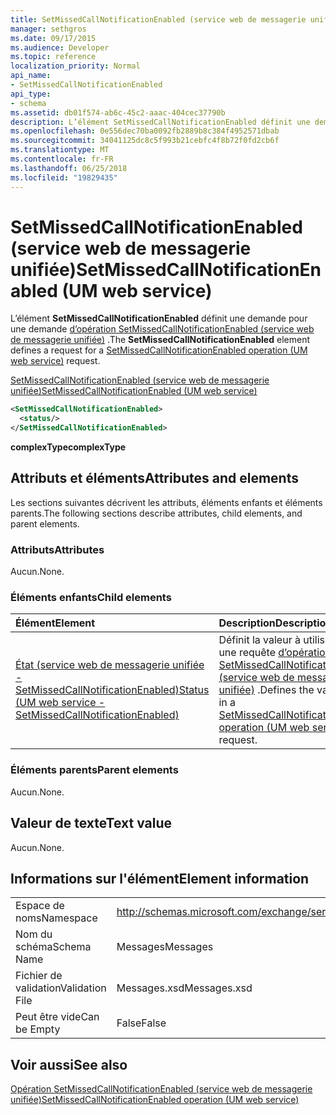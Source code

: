 ```yaml
---
title: SetMissedCallNotificationEnabled (service web de messagerie unifiée)
manager: sethgros
ms.date: 09/17/2015
ms.audience: Developer
ms.topic: reference
localization_priority: Normal
api_name:
- SetMissedCallNotificationEnabled
api_type:
- schema
ms.assetid: db01f574-ab6c-45c2-aaac-404cec37790b
description: L’élément SetMissedCallNotificationEnabled définit une demande pour une demande (service web de messagerie unifiée) d’opération SetMissedCallNotificationEnabled.
ms.openlocfilehash: 0e556dec70ba0092fb2889b8c384f4952571dbab
ms.sourcegitcommit: 34041125dc8c5f993b21cebfc4f8b72f0fd2cb6f
ms.translationtype: MT
ms.contentlocale: fr-FR
ms.lasthandoff: 06/25/2018
ms.locfileid: "19829435"
---
```

# <a name="setmissedcallnotificationenabled-um-web-service"></a><span data-ttu-id="e5469-103">SetMissedCallNotificationEnabled (service web de messagerie unifiée)</span><span class="sxs-lookup"><span data-stu-id="e5469-103">SetMissedCallNotificationEnabled (UM web service)</span></span>

<span data-ttu-id="e5469-104">L’élément **SetMissedCallNotificationEnabled** définit une demande pour une demande [d’opération SetMissedCallNotificationEnabled (service web de messagerie unifiée)](setmissedcallnotificationenabled-operation-um-web-service.md) .</span><span class="sxs-lookup"><span data-stu-id="e5469-104">The **SetMissedCallNotificationEnabled** element defines a request for a [SetMissedCallNotificationEnabled operation (UM web service)](setmissedcallnotificationenabled-operation-um-web-service.md) request.</span></span> 
  
[<span data-ttu-id="e5469-105">SetMissedCallNotificationEnabled (service web de messagerie unifiée)</span><span class="sxs-lookup"><span data-stu-id="e5469-105">SetMissedCallNotificationEnabled (UM web service)</span></span>](setmissedcallnotificationenabled-um-web-service.md)
  
```xml
<SetMissedCallNotificationEnabled>
  <status/> 
</SetMissedCallNotificationEnabled>
```

 <span data-ttu-id="e5469-106">**complexType**</span><span class="sxs-lookup"><span data-stu-id="e5469-106">**complexType**</span></span>
## <a name="attributes-and-elements"></a><span data-ttu-id="e5469-107">Attributs et éléments</span><span class="sxs-lookup"><span data-stu-id="e5469-107">Attributes and elements</span></span>

<span data-ttu-id="e5469-108">Les sections suivantes décrivent les attributs, éléments enfants et éléments parents.</span><span class="sxs-lookup"><span data-stu-id="e5469-108">The following sections describe attributes, child elements, and parent elements.</span></span>
  
### <a name="attributes"></a><span data-ttu-id="e5469-109">Attributs</span><span class="sxs-lookup"><span data-stu-id="e5469-109">Attributes</span></span>

<span data-ttu-id="e5469-110">Aucun.</span><span class="sxs-lookup"><span data-stu-id="e5469-110">None.</span></span>
  
### <a name="child-elements"></a><span data-ttu-id="e5469-111">Éléments enfants</span><span class="sxs-lookup"><span data-stu-id="e5469-111">Child elements</span></span>

|<span data-ttu-id="e5469-112">**Élément**</span><span class="sxs-lookup"><span data-stu-id="e5469-112">**Element**</span></span>|<span data-ttu-id="e5469-113">**Description**</span><span class="sxs-lookup"><span data-stu-id="e5469-113">**Description**</span></span>|
|:-----|:-----|
|[<span data-ttu-id="e5469-114">État (service web de messagerie unifiée - SetMissedCallNotificationEnabled)</span><span class="sxs-lookup"><span data-stu-id="e5469-114">Status (UM web service - SetMissedCallNotificationEnabled)</span></span>](status-um-web-servicesetmissedcallnotificationenabled.md) <br/> |<span data-ttu-id="e5469-115">Définit la valeur à utiliser dans une requête [d’opération SetMissedCallNotificationEnabled (service web de messagerie unifiée)](setmissedcallnotificationenabled-operation-um-web-service.md) .</span><span class="sxs-lookup"><span data-stu-id="e5469-115">Defines the value to use in a [SetMissedCallNotificationEnabled operation (UM web service)](setmissedcallnotificationenabled-operation-um-web-service.md) request.</span></span>  <br/> |
   
### <a name="parent-elements"></a><span data-ttu-id="e5469-116">Éléments parents</span><span class="sxs-lookup"><span data-stu-id="e5469-116">Parent elements</span></span>

<span data-ttu-id="e5469-117">Aucun.</span><span class="sxs-lookup"><span data-stu-id="e5469-117">None.</span></span>
  
## <a name="text-value"></a><span data-ttu-id="e5469-118">Valeur de texte</span><span class="sxs-lookup"><span data-stu-id="e5469-118">Text value</span></span>

<span data-ttu-id="e5469-119">Aucun.</span><span class="sxs-lookup"><span data-stu-id="e5469-119">None.</span></span>
  
## <a name="element-information"></a><span data-ttu-id="e5469-120">Informations sur l'élément</span><span class="sxs-lookup"><span data-stu-id="e5469-120">Element information</span></span>

|||
|:-----|:-----|
|<span data-ttu-id="e5469-121">Espace de noms</span><span class="sxs-lookup"><span data-stu-id="e5469-121">Namespace</span></span>  <br/> |http://schemas.microsoft.com/exchange/services/2006/messages  <br/> |
|<span data-ttu-id="e5469-122">Nom du schéma</span><span class="sxs-lookup"><span data-stu-id="e5469-122">Schema Name</span></span>  <br/> |<span data-ttu-id="e5469-123">Messages</span><span class="sxs-lookup"><span data-stu-id="e5469-123">Messages</span></span>  <br/> |
|<span data-ttu-id="e5469-124">Fichier de validation</span><span class="sxs-lookup"><span data-stu-id="e5469-124">Validation File</span></span>  <br/> |<span data-ttu-id="e5469-125">Messages.xsd</span><span class="sxs-lookup"><span data-stu-id="e5469-125">Messages.xsd</span></span>  <br/> |
|<span data-ttu-id="e5469-126">Peut être vide</span><span class="sxs-lookup"><span data-stu-id="e5469-126">Can be Empty</span></span>  <br/> |<span data-ttu-id="e5469-127">False</span><span class="sxs-lookup"><span data-stu-id="e5469-127">False</span></span>  <br/> |
   
## <a name="see-also"></a><span data-ttu-id="e5469-128">Voir aussi</span><span class="sxs-lookup"><span data-stu-id="e5469-128">See also</span></span>



[<span data-ttu-id="e5469-129">Opération SetMissedCallNotificationEnabled (service web de messagerie unifiée)</span><span class="sxs-lookup"><span data-stu-id="e5469-129">SetMissedCallNotificationEnabled operation (UM web service)</span></span>](setmissedcallnotificationenabled-operation-um-web-service.md)

